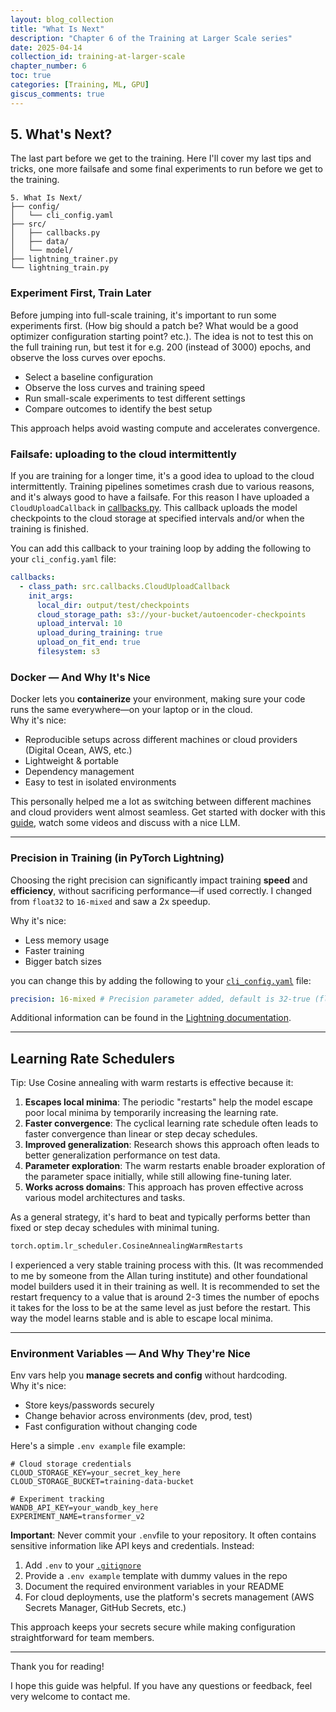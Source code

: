 ```yaml
---
layout: blog_collection
title: "What Is Next"
description: "Chapter 6 of the Training at Larger Scale series"
date: 2025-04-14
collection_id: training-at-larger-scale
chapter_number: 6
toc: true
categories: [Training, ML, GPU]
giscus_comments: true
---
```


## 5. What's Next?

The last part before we get to the training.
Here I'll cover my last tips and tricks, one more failsafe and some final experiments to run before we get to the training.

```
5. What Is Next/
├── config/
│   └── cli_config.yaml
├── src/
│   ├── callbacks.py
│   ├── data/
│   └── model/
├── lightning_trainer.py
└── lightning_train.py
```

### Experiment First, Train Later

Before jumping into full-scale training, it's important to run some experiments first. (How big should a patch be? What would be a good optimizer configuration starting point? etc.). The idea is not to test this on the full training run, but test it for e.g. 200 (instead of 3000) epochs, and observe the loss curves over epochs.

- Select a baseline configuration
- Observe the loss curves and training speed
- Run small-scale experiments to test different settings
- Compare outcomes to identify the best setup

This approach helps avoid wasting compute and accelerates convergence.

### Failsafe: uploading to the cloud intermittently

If you are training for a longer time, it's a good idea to upload to the cloud intermittently.
Training pipelines sometimes crash due to various reasons, and it's always good to have a failsafe.
For this reason I have uploaded a `CloudUploadCallback` in [callbacks.py](/blogs/training-at-larger-scale/part6/).
This callback uploads the model checkpoints to the cloud storage at specified intervals and/or when the training is finished.

You can add this callback to your training loop by adding the following to your `cli_config.yaml` file:

```yaml
callbacks:
  - class_path: src.callbacks.CloudUploadCallback
    init_args:
      local_dir: output/test/checkpoints
      cloud_storage_path: s3://your-bucket/autoencoder-checkpoints
      upload_interval: 10
      upload_during_training: true
      upload_on_fit_end: true
      filesystem: s3
```

### Docker — And Why It's Nice

Docker lets you **containerize** your environment, making sure your code runs the same everywhere—on your laptop or in the cloud.  
Why it's nice:

- Reproducible setups across different machines or cloud providers (Digital Ocean, AWS, etc.)
- Lightweight & portable
- Dependency management
- Easy to test in isolated environments

This personally helped me a lot as switching between different machines and cloud providers went almost seamless.
Get started with docker with this [guide](https://dev.to/docker/getting-started-with-docker-for-aiml-a-beginners-guide-4k6j), watch some videos and discuss with a nice LLM.

---

### Precision in Training (in PyTorch Lightning)

Choosing the right precision can significantly impact training **speed** and **efficiency**, without sacrificing performance—if used correctly.
I changed from `float32` to `16-mixed` and saw a 2x speedup.

Why it's nice:

- Less memory usage
- Faster training
- Bigger batch sizes

you can change this by adding the following to your [`cli_config.yaml`](/blogs/training-at-larger-scale/part6/) file:

```yaml
precision: 16-mixed # Precision parameter added, default is 32-true (float32)
```

Additional information can be found in the [Lightning documentation](https://pytorch-lightning.readthedocs.io/en/1.5.10/guides/speed.html).

---

## Learning Rate Schedulers

Tip: Use Cosine annealing with warm restarts is effective because it:

1. **Escapes local minima**: The periodic "restarts" help the model escape poor local minima by temporarily increasing the learning rate.
2. **Faster convergence**: The cyclical learning rate schedule often leads to faster convergence than linear or step decay schedules.
3. **Improved generalization**: Research shows this approach often leads to better generalization performance on test data.
4. **Parameter exploration**: The warm restarts enable broader exploration of the parameter space initially, while still allowing fine-tuning later.
5. **Works across domains**: This approach has proven effective across various model architectures and tasks.

As a general strategy, it's hard to beat and typically performs better than fixed or step decay schedules with minimal tuning.

```python
torch.optim.lr_scheduler.CosineAnnealingWarmRestarts
```

I experienced a very stable training process with this. (It was recommended to me by someone from the Allan turing institute) and other foundational model builders used it in their training as well. It is recommended to set the restart frequency to a value that is around 2-3 times the number of epochs it takes for the loss to be at the same level as just before the restart. This way the model learns stable and is able to escape local minima.

---

### Environment Variables — And Why They're Nice

Env vars help you **manage secrets and config** without hardcoding.  
Why it's nice:

- Store keys/passwords securely
- Change behavior across environments (dev, prod, test)
- Fast configuration without changing code

Here's a simple `.env example` file example:

```
# Cloud storage credentials
CLOUD_STORAGE_KEY=your_secret_key_here
CLOUD_STORAGE_BUCKET=training-data-bucket

# Experiment tracking
WANDB_API_KEY=your_wandb_key_here
EXPERIMENT_NAME=transformer_v2
```

**Important**: Never commit your `.env`file to your repository. It often contains sensitive information like API keys and credentials. Instead:

1. Add `.env` to your [`.gitignore`](/blogs/training-at-larger-scale/part6/)
2. Provide a `.env example` template with dummy values in the repo
3. Document the required environment variables in your README
4. For cloud deployments, use the platform's secrets management (AWS Secrets Manager, GitHub Secrets, etc.)

This approach keeps your secrets secure while making configuration straightforward for team members.

---

Thank you for reading!

I hope this guide was helpful. If you have any questions or feedback, feel very welcome to contact me.
